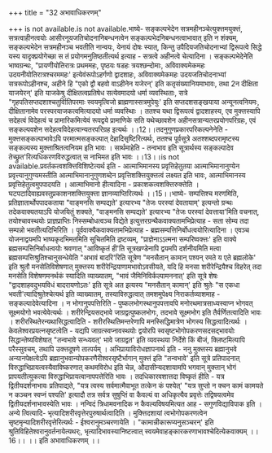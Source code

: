 +++
title = "32 अभावाधिकरणम्"

+++
is not available.is not available.भाष्ये- सङ्कल्पभेदेन सत्रमहीनञ्चेत्युक्त्तमयुक्त्तं, सत्रत्वाहीनत्वयोः आसीरनूयजतिचोदनानिबन्धनत्वेन सङ्कल्पभेदनिबन्धनत्वाभावात् इति न शंक्यम्, सङ्कल्पभेदेन सत्रमहीनञ्च भवतीति नान्वयः, येनायं दोषः स्यात्, किन्तु उपैदियजतिचोदनाभ्यां द्विरूपत्वे सिद्धे यस्य यादृक्प्रयोगेच्छा स तं प्रयोगमनुतिष्ठतीत्यर्थ इत्याह - सत्रत्वे अहीनत्वे चेत्यादिना । सङ्कल्पभेदेनेति भाष्वग्रन्थः, "प्रायणीयोतिरात्रः प्रथममहः, पृष्ठयः षडहः त्रयश्छन्दोमाः, अविवाक्यमेकमहः उदयनीयोतिरात्रश्चरममहः' इत्येवंरूपोऽहर्गणो द्वादशाहः, अविवाक्यमेकमहः उदयजतिचोदनाभ्यां सत्ररूपोऽहीनश्च, अहीने हि "एको द्वौ बहवो वाऽहीनेन यजेरन्' इति कतृसंख्यानियमाभावः, तथा 2न दीक्षिता याजयेरन्' इति याजकेषु दीक्षितत्वप्रतिषेध सत्येवमादयो धर्मा व्यवस्थिताः, सत्रे "गृहपतिसप्तदशाश्चतुर्विातिपरमाः स्वयमृत्विजो ब्राह्मणास्सत्रमुपेयुः' इति सप्तदशसङ्खयाया अन्यूनत्वनियमः, दीक्षितानामेव परस्परयाजकत्वमित्यादयो धर्मा व्यवस्थिाः । ततश्च यथा द्विरूपत्वं द्वादशाहस्य, एव मुक्त्तस्यापि सदेहत्वं विदेहत्वं च प्रामारिकमित्येवं रूपद्वये प्रामाणिके सति यथेच्छावशेन अहीनसत्रान्यतरप्रयोगपरिग्रहः, एवं सङ्कल्पवशेन सदेहत्वविदेहत्वान्यतरपरिग्रह इत्यर्थः ।।12।।तदनुगुणप्रकारपरिकल्पनेनेति - मुक्त्तसङ्कल्पाभावेऽपि परमात्मसङ्कल्पात् देहादिसृष्टिरित्यर्थः, ततश्च पूर्वसूत्रे अतश्शब्दपरामृष्टस्य सङ्कल्पस्य मुक्त्ताश्रितत्वनियम इति भावः । सार्थमाहेति - तन्वभाव इति सूत्रार्थस्य सङ्कल्पादेव तेच्छ्रुत'रित्यधिकरणविरुद्धत्वात् स नाभिमत इति भावः ।।13।।is not available.प्रवर्तकत्वशक्त्तिविशिष्टेत्यर्थ इति - आत्माभिमानस्य प्रवृत्तिहेतुतया आत्माभिमानानुण्येन प्रवृत्त्यानुगुण्यमस्तीति आत्माभिमानानुगुणशब्देन प्रवृत्तिशक्त्तियुक्त्तत्वं लक्ष्यत इति भावः, आत्माभिमानस्य प्रवृत्तिहेतुत्वमुपपादयति । आत्माभिमानो हीत्यादिना - प्रकाशकत्वशक्त्तिरुक्त्तेति । घटपटादिवाह्यवस्तुप्रकाशनशक्त्तियुक्त्ता ज्ञानव्याप्तिरित्यर्थः ।।15।।भाष्ये- सम्पत्तिश्च मरणमिति, प्रतिज्ञातार्थोपपादकताया "वाङ्मनसि सम्पद्यते' इत्यारभ्य "तेजः परस्यां देवतायाम्' इत्यन्तो ग्रन्थः तदेकवाक्यतयाऽपि योजयितुं शक्यते, "वाङ्मनसि सम्पद्यते' इत्यारभ्य "तेजः परस्यां देवत्ताया'मिति वचनात्, तयोश्चावस्थयोः प्राज्ञप्राप्तिः निस्सम्बोधत्वञ्च विद्येते इत्युत्तरग्रन्थैकवाक्यतामभिप्रेत्याह - सता सोम्य तदा सम्पन्नो भवतीत्यदिभिरिति । पूर्ववाक्यैकवाक्यतामभिप्रेत्याह - ब्रह्मसम्पत्तिनिर्बोधत्वयोरित्यादिना । एवञ्च योजनाद्वयमपि भाष्यकृदभिमतमिति सूचितमिति द्रष्टव्यम्, "प्राज्ञेनाऽऽत्मना सम्परिष्वक्त्तः' इति वाक्ये ब्रह्मसम्पत्तिनिर्बाधत्वयोः श्रवणात् "आविष्कृतं ही'ति सूत्रखण्डेनापि द्वयमपि दर्शनीयमिति मत्वा ब्रह्मसम्पत्तिश्रुतिश्चानुसन्धेयेति "अभावं बादरि'रिति सूत्रेण "मनसैतान् कामान् पश्यन् रमते य एते ब्रह्मलोके' इति श्रुतौ मनसेतिविशेषणात् मुक्त्तस्य शरीरेन्द्रियाणामभावोऽवसीयते, यदि हि मनसा शरीरेन्द्रियैश्च विहरेत् तदा मनसेति विशेषणमनर्थकं स्यादिति व्याख्यातम्, "भावं जैमिनिविर्कल्पामननात्' इति सूत्रे शेषः "द्वादशाहवदुभयविधं बादरायणोऽतः' इति सूत्रे अत इत्यस्य "मनसैतान् कामान्' इति श्रुतेः "स एकधा भवती'त्यादिश्रुतेश्चेत्यर्थ इति व्याख्यातम्, तस्याविरुद्धत्वात् तमशमुपेक्ष्य निराकर्तव्याशमाह - सङ्कल्पादेवेत्यादिना । न भोगानुपपत्तिरिति - पुष्कलभोगस्थानुपपत्तावपि मनोरथमात्रसाध्यस्वाप्न भोगवत् सूक्ष्मयोगो भवत्येवेत्यर्थः । शरीरेन्द्रियसद्भावे जाग्रद्वत्पुष्कलभोगः, तदभावे सूक्ष्मभोग इति तैर्वर्णितत्वादिति भावः । शरीरस्थितेरन्यथासिद्धत्वादिति - शरीरस्थितिमन्तरेणापि मनस्सिद्धिमात्रेण भोगस्य सिद्धत्वादित्यर्थः । केवलेश्वरप्रयत्नसृष्टत्वेति - यद्यपि जाग्रत्स्वप्नावस्थयोः द्वयोरपि स्वसृष्टभोगोपकरणसदसद्भावयोः सिद्धान्तेष्यविशेषात् "तन्वभावे सन्ध्यवत्' भावे जाग्रद्वत' इति व्यवस्थया निर्देशे किं बीजं, क्लिष्टमित्यापि परैस्सुवचम्, तथापि उक्त्तदूषणे तात्पर्यम् । अभिप्रायाविरोधज्ञापनार्थ इति - ननु मुक्त्तस्य ब्रह्मानुभवे अन्यानपेक्षत्वेऽपि ब्रह्मानुभवान्योपकरणैरीश्वरसृष्टैर्भागान् मुक्त्तं इति "तन्वभावे' इति सूत्रे प्रतिपादनात् विरुद्धाभिप्रायत्वस्यैवाविष्करणात् कथमविरोध इति चेन्न, औदासीन्यदशायामपि भगवान् मुक्त्तान् भोगं प्रापयतीत्युकत्या विरुद्धाभिप्रायत्वानापपत्तेरिति भावः । तदधिकारवशात्तदा विष्कृतं हीति - यत्र द्वितीयदर्शनाभावः प्रतिपाद्यते, "यत्र त्वस्य सर्वमात्मैवाभूत तत्केन कं पश्येत्' "यत्र सुप्तो न क्चन कामं कामयते न कञ्चन स्वप्नं पश्यति' इत्यादौ तत्र सर्वत्र सुषुप्तिं वा कैवल्यं वा अधिकृत्यैव प्रवृत्तेः तद्विषयत्वमेव द्वितीयदर्शनाभावस्येति भावः । नन्विदं त्रिधामवनादिक न कैवल्यविषयमित्यत आह - सगुणविद्याविपाक इति । अन्ये त्वित्यादि- भृत्यादिशरीरवृत्तेरपुरुषार्थत्वादिति । मुक्त्तिदशायां त्वभोगोपकरणत्वेन सृष्टमृन्यादिशरीरवृत्तेरित्यर्थः - ईश्वरानुमञ्चरणायेति । "कामान्नीकारूप्यनुसञ्चरन्' इति श्रुतिविहितेश्वरानुवर्तनायेत्यथर्ः, भृत्यादिभावस्यानिष्टत्वात् स्वयमेवाहङ्कारकरणाभावश्चेदित्येकवाक्यम् ।।16।। ।। इति अभावाधिकरणम् ।।